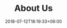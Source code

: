 ---
title: "About Us"
date: 2018-07-12T18:19:33+06:00
heading : "MY NAME IS KEVIN OGUOKO. I RUN AN AWARD-WINNING CREATIVE STUDIO IN NAIROBI."
description : "I specialized in developing forward-thinking brand identities, websites, illustration and animation for all types of customers. And we do this by bringing our customers through each phase of the design process with us."
expertise_title: "Expertise"
expertise_sectors: ["Customer Experience Design", "Digital Products", "Development", "Campaign & Content", "Employer Branding", "Animation & Motion Graphics", "Packaging & Product Design", "Retail & Spacial", "Print & Editorial Design", "Concept/Text", "Information Design"]
---